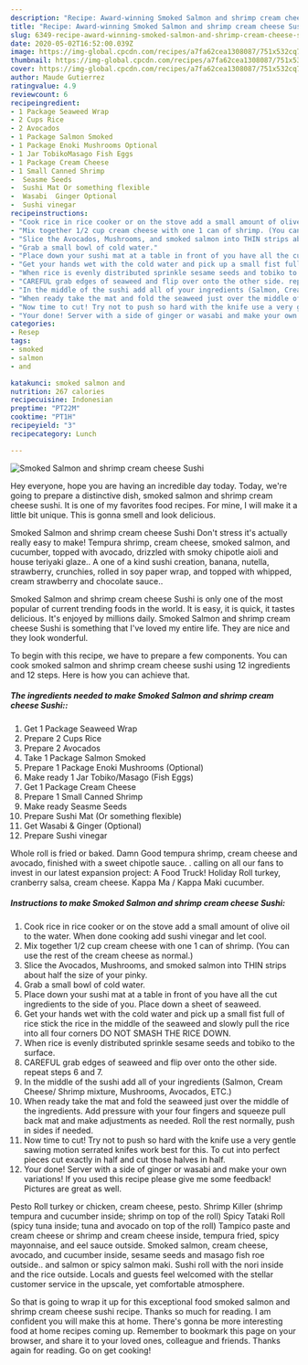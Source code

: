 ```yaml
---
description: "Recipe: Award-winning Smoked Salmon and shrimp cream cheese Sushi"
title: "Recipe: Award-winning Smoked Salmon and shrimp cream cheese Sushi"
slug: 6349-recipe-award-winning-smoked-salmon-and-shrimp-cream-cheese-sushi
date: 2020-05-02T16:52:00.039Z
image: https://img-global.cpcdn.com/recipes/a7fa62cea1308087/751x532cq70/smoked-salmon-and-shrimp-cream-cheese-sushi-recipe-main-photo.jpg
thumbnail: https://img-global.cpcdn.com/recipes/a7fa62cea1308087/751x532cq70/smoked-salmon-and-shrimp-cream-cheese-sushi-recipe-main-photo.jpg
cover: https://img-global.cpcdn.com/recipes/a7fa62cea1308087/751x532cq70/smoked-salmon-and-shrimp-cream-cheese-sushi-recipe-main-photo.jpg
author: Maude Gutierrez
ratingvalue: 4.9
reviewcount: 6
recipeingredient:
- 1 Package Seaweed Wrap
- 2 Cups Rice
- 2 Avocados
- 1 Package Salmon Smoked
- 1 Package Enoki Mushrooms Optional
- 1 Jar TobikoMasago Fish Eggs
- 1 Package Cream Cheese
- 1 Small Canned Shrimp
-  Seasme Seeds
-  Sushi Mat Or something flexible
-  Wasabi  Ginger Optional
-  Sushi vinegar
recipeinstructions:
- "Cook rice in rice cooker or on the stove add a small amount of olive oil to the water. When done cooking add sushi vinegar and let cool."
- "Mix together 1/2 cup cream cheese with one 1 can of shrimp. (You can use the rest of the cream cheese as normal.)"
- "Slice the Avocados, Mushrooms, and smoked salmon into THIN strips about half the size of your pinky."
- "Grab a small bowl of cold water."
- "Place down your sushi mat at a table in front of you have all the cut ingredients to the side of you. Place down a sheet of seaweed."
- "Get your hands wet with the cold water and pick up a small fist full of rice stick the rice in the middle of the seaweed and slowly pull the rice into all four corners DO NOT SMASH THE RICE DOWN."
- "When rice is evenly distributed sprinkle sesame seeds and tobiko to the surface."
- "CAREFUL grab edges of seaweed and flip over onto the other side. repeat steps 6 and 7."
- "In the middle of the sushi add all of your ingredients (Salmon, Cream Cheese/ Shrimp mixture, Mushrooms, Avocados, ETC.)"
- "When ready take the mat and fold the seaweed just over the middle of the ingredients. Add pressure with your four fingers and squeeze pull back mat and make adjustments as needed. Roll the rest normally, push in sides if needed."
- "Now time to cut! Try not to push so hard with the knife use a very gentle sawing motion serrated knifes work best for this. To cut into perfect pieces cut exactly in half and cut those halves in half."
- "Your done! Server with a side of ginger or wasabi and make your own variations! If you used this recipe please give me some feedback! Pictures are great as well."
categories:
- Resep
tags:
- smoked
- salmon
- and

katakunci: smoked salmon and
nutrition: 267 calories
recipecuisine: Indonesian
preptime: "PT22M"
cooktime: "PT1H"
recipeyield: "3"
recipecategory: Lunch

---
```



![Smoked Salmon and shrimp cream cheese Sushi](https://img-global.cpcdn.com/recipes/a7fa62cea1308087/751x532cq70/smoked-salmon-and-shrimp-cream-cheese-sushi-recipe-main-photo.jpg)

Hey everyone, hope you are having an incredible day today. Today, we're going to prepare a distinctive dish, smoked salmon and shrimp cream cheese sushi. It is one of my favorites food recipes. For mine, I will make it a little bit unique. This is gonna smell and look delicious.

Smoked Salmon and shrimp cream cheese Sushi Don&#39;t stress it&#39;s actually really easy to make! Tempura shrimp, cream cheese, smoked salmon, and cucumber, topped with avocado, drizzled with smoky chipotle aioli and house teriyaki glaze.. A one of a kind sushi creation, banana, nutella, strawberry, crunchies, rolled in soy paper wrap, and topped with whipped, cream strawberry and chocolate sauce..

Smoked Salmon and shrimp cream cheese Sushi is only one of the most popular of current trending foods in the world. It is easy, it is quick, it tastes delicious. It's enjoyed by millions daily. Smoked Salmon and shrimp cream cheese Sushi is something that I've loved my entire life. They are nice and they look wonderful.


To begin with this recipe, we have to prepare a few components. You can cook smoked salmon and shrimp cream cheese sushi using 12 ingredients and 12 steps. Here is how you can achieve that.

##### The ingredients needed to make Smoked Salmon and shrimp cream cheese Sushi::

1. Get 1 Package Seaweed Wrap
1. Prepare 2 Cups Rice
1. Prepare 2 Avocados
1. Take 1 Package Salmon Smoked
1. Prepare 1 Package Enoki Mushrooms (Optional)
1. Make ready 1 Jar Tobiko/Masago (Fish Eggs)
1. Get 1 Package Cream Cheese
1. Prepare 1 Small Canned Shrimp
1. Make ready  Seasme Seeds
1. Prepare  Sushi Mat (Or something flexible)
1. Get  Wasabi &amp; Ginger (Optional)
1. Prepare  Sushi vinegar


Whole roll is fried or baked. Damn Good tempura shrimp, cream cheese and avocado, finished with a sweet chipotle sauce. . calling on all our fans to invest in our latest expansion project: A Food Truck! Holiday Roll turkey, cranberry salsa, cream cheese. Kappa Ma / Kappa Maki cucumber. 

##### Instructions to make Smoked Salmon and shrimp cream cheese Sushi:

1. Cook rice in rice cooker or on the stove add a small amount of olive oil to the water. When done cooking add sushi vinegar and let cool.
1. Mix together 1/2 cup cream cheese with one 1 can of shrimp. (You can use the rest of the cream cheese as normal.)
1. Slice the Avocados, Mushrooms, and smoked salmon into THIN strips about half the size of your pinky.
1. Grab a small bowl of cold water.
1. Place down your sushi mat at a table in front of you have all the cut ingredients to the side of you. Place down a sheet of seaweed.
1. Get your hands wet with the cold water and pick up a small fist full of rice stick the rice in the middle of the seaweed and slowly pull the rice into all four corners DO NOT SMASH THE RICE DOWN.
1. When rice is evenly distributed sprinkle sesame seeds and tobiko to the surface.
1. CAREFUL grab edges of seaweed and flip over onto the other side. repeat steps 6 and 7.
1. In the middle of the sushi add all of your ingredients (Salmon, Cream Cheese/ Shrimp mixture, Mushrooms, Avocados, ETC.)
1. When ready take the mat and fold the seaweed just over the middle of the ingredients. Add pressure with your four fingers and squeeze pull back mat and make adjustments as needed. Roll the rest normally, push in sides if needed.
1. Now time to cut! Try not to push so hard with the knife use a very gentle sawing motion serrated knifes work best for this. To cut into perfect pieces cut exactly in half and cut those halves in half.
1. Your done! Server with a side of ginger or wasabi and make your own variations! If you used this recipe please give me some feedback! Pictures are great as well.


Pesto Roll turkey or chicken, cream cheese, pesto. Shrimp Killer (shrimp tempura and cucumber inside; shrimp on top of the roll) Spicy Tataki Roll (spicy tuna inside; tuna and avocado on top of the roll) Tampico paste and cream cheese or shrimp and cream cheese inside, tempura fried, spicy mayonnaise, and eel sauce outside. Smoked salmon, cream cheese, avocado, and cucumber inside, sesame seeds and masago fish roe outside.. and salmon or spicy salmon maki. Sushi roll with the nori inside and the rice outside. Locals and guests feel welcomed with the stellar customer service in the upscale, yet comfortable atmosphere. 

So that is going to wrap it up for this exceptional food smoked salmon and shrimp cream cheese sushi recipe. Thanks so much for reading. I am confident you will make this at home. There's gonna be more interesting food at home recipes coming up. Remember to bookmark this page on your browser, and share it to your loved ones, colleague and friends. Thanks again for reading. Go on get cooking!
